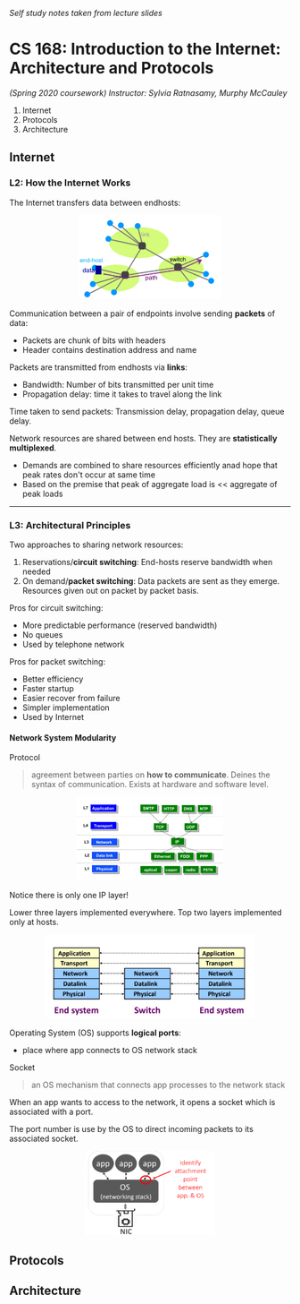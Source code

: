 _Self study notes taken from lecture slides_

# CS 168: Introduction to the Internet: Architecture and Protocols
*(Spring 2020 coursework)*
*Instructor: Sylvia Ratnasamy, Murphy McCauley*

1. Internet
2. Protocols
3. Architecture

## Internet

### L2: How the Internet Works

The Internet transfers data between endhosts:

<p align="center"><img src="images/internet_data.png" height= "150"/></p>

Communication between a pair of endpoints involve sending **packets** of data:
- Packets are chunk of bits with headers
- Header contains destination address and name

Packets are transmitted from endhosts via **links**:
- Bandwidth: Number of bits transmitted per unit time
- Propagation delay: time it takes to travel along the link

Time taken to send packets: Transmission delay, propagation delay, queue delay.

Network resources are shared between end hosts. They are **statistically multiplexed**.
- Demands are combined to share resources efficiently anad hope that peak rates don't occur at same time
- Based on the premise that peak of aggregate load is << aggregate of peak loads

---
### L3: Architectural Principles

Two approaches to sharing network resources:
1. Reservations/**circuit switching**: End-hosts reserve bandwidth when needed
2. On demand/**packet switching**: Data packets are sent as they emerge. Resources given out on packet by packet basis.

Pros for circuit switching:
- More predictable performance (reserved bandwidth)
- No queues
- Used by telephone network

Pros for packet switching:
- Better efficiency
- Faster startup
- Easier recover from failure
- Simpler implementation 
- Used by Internet
 
#### Network System Modularity

Protocol
> agreement between parties on **how to communicate**. Deines the syntax of communication. Exists at hardware and software level.

<p align="center"><img src="images/network_layers.png" height= "150"/></p>

Notice there is only one IP layer! 

Lower three layers implemented everywhere. Top two layers implemented only at hosts. 

<p align="center"><img src="images/end_system.png" height= "150"/></p>

Operating System (OS) supports **logical ports**:
- place where app connects to OS network stack

Socket 
> an OS mechanism that connects app processes to the network stack

When an app wants to access to the network, it opens a socket which is associated with a port. 

The port number is use by the OS to direct incoming packets to its associated socket.

<p align="center"><img src="images/logical_ports.png" height= "150"/></p>

## Protocols










## Architecture



